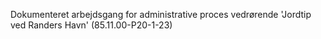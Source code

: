 Dokumenteret arbejdsgang for administrative proces vedrørende 'Jordtip ved Randers Havn' (85.11.00-P20-1-23)
